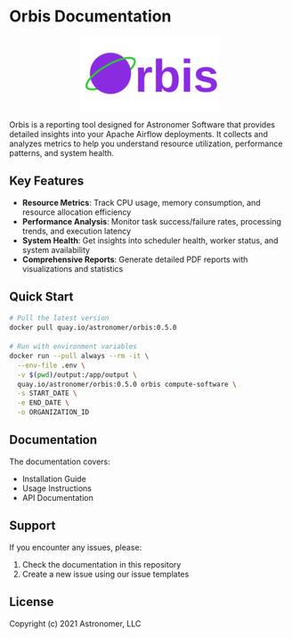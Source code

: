 # Orbis Documentation
<div style="text-align:center">
   <img src="docs/assets/orbis_logo.svg" width="50%" alt="Orbis Logo">
</div>

Orbis is a reporting tool designed for Astronomer Software that provides detailed insights into your Apache Airflow deployments. It collects and analyzes metrics to help you understand resource utilization, performance patterns, and system health.

## Key Features

- **Resource Metrics**: Track CPU usage, memory consumption, and resource allocation efficiency
- **Performance Analysis**: Monitor task success/failure rates, processing trends, and execution latency
- **System Health**: Get insights into scheduler health, worker status, and system availability
- **Comprehensive Reports**: Generate detailed PDF reports with visualizations and statistics

## Quick Start

```bash
# Pull the latest version
docker pull quay.io/astronomer/orbis:0.5.0

# Run with environment variables
docker run --pull always --rm -it \
  --env-file .env \
  -v $(pwd)/output:/app/output \
  quay.io/astronomer/orbis:0.5.0 orbis compute-software \
  -s START_DATE \
  -e END_DATE \
  -o ORGANIZATION_ID
```

## Documentation

The documentation covers:
- Installation Guide
- Usage Instructions
- API Documentation

## Support

If you encounter any issues, please:
1. Check the documentation in this repository
2. Create a new issue using our issue templates

## License

Copyright (c) 2021 Astronomer, LLC
